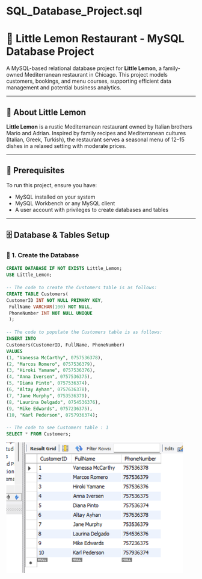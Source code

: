 # SQL_Database_Project.sql

# 🍋 Little Lemon Restaurant - MySQL Database Project

A MySQL-based relational database project for **Little Lemon**, a family-owned Mediterranean restaurant in Chicago. This project models customers, bookings, and menu courses, supporting efficient data management and potential business analytics.

---

## 📖 About Little Lemon

**Little Lemon** is a rustic Mediterranean restaurant owned by Italian brothers Mario and Adrian. Inspired by family recipes and Mediterranean cultures (Italian, Greek, Turkish), the restaurant serves a seasonal menu of 12–15 dishes in a relaxed setting with moderate prices.

---

## 🧰 Prerequisites

To run this project, ensure you have:
- MySQL installed on your system
- MySQL Workbench or any MySQL client
- A user account with privileges to create databases and tables

---

## 🗄️ Database & Tables Setup

### 🔹 1. Create the Database

```sql
CREATE DATABASE IF NOT EXISTS Little_Lemon;
USE Little_Lemon;

-- The code to create the Customers table is as follows:
CREATE TABLE Customers(
CustomerID INT NOT NULL PRIMARY KEY,
 FullName VARCHAR(100) NOT NULL,
 PhoneNumber INT NOT NULL UNIQUE
 );

-- The code to populate the Customers table is as follows:
INSERT INTO 
Customers(CustomerID, FullName, PhoneNumber) 
VALUES 
(1, "Vanessa McCarthy", 0757536378), 
(2, "Marcos Romero", 0757536379), 
(3, "Hiroki Yamane", 0757536376), 
(4, "Anna Iversen", 0757536375), 
(5, "Diana Pinto", 0757536374),     
(6, "Altay Ayhan", 0757636378),      
(7, "Jane Murphy", 0753536379),      
(8, "Laurina Delgado", 0754536376),      
(9, "Mike Edwards", 0757236375),     
(10, "Karl Pederson", 0757936374);

-- The code to see Customers table : 1
SELECT * FROM Customers;

```
![output](https://github.com/imSaurav06/MYSQL/blob/333cfa1fe0542f6c329da9662c32bd3d0b681f33/image_resources/select%20from%20database.png)







 





